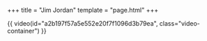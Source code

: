 +++
title = "Jim Jordan"
template = "page.html"
+++

{{ video(id="a2b197f57a5e552e20f7f1096d3b79ea", class="video-container") }}
